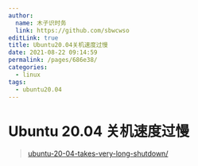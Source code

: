 ```yaml
---
author: 
  name: 木子识时务
  link: https://github.com/sbwcwso
editLink: true
title: Ubuntu20.04关机速度过慢
date: 2021-08-22 09:14:59
permalink: /pages/686e38/
categories: 
  - linux
tags: 
  - ubuntu20.04
---
```


# Ubuntu 20.04 关机速度过慢

> [ubuntu-20-04-takes-very-long-shutdown/](https://fostips.com/ubuntu-20-04-takes-very-long-shutdown/)

